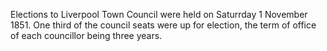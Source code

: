 Elections to Liverpool Town Council were held on Saturrday 1 November 1851. One third of the council seats were up for election, the term of office of each councillor being three years.

